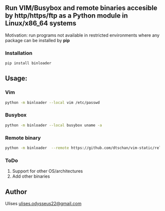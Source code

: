 ## Run VIM/Busybox and remote binaries accesible by http/https/ftp as a Python module in Linux/x86_64 systems

Motivation: run programs not available in restricted environments where
any package can be installed by **pip**


### Installation
```bash
pip install binloader
```

## Usage:
### Vim
```bash
python -m binloader --local vim /etc/passwd
```

### Busybox
```bash
python -m binloader --local busybox uname -a
```

### Remote binary
```bash
python -m binloader  --remote https://github.com/dtschan/vim-static/releases/download/v8.1.1045/vim --app vim /etc/passwd
```

### ToDo
1. Support for other OS/architectures
2. Add other binaries

## Author

Ulises <ulises.odysseus22@gmail.com>
